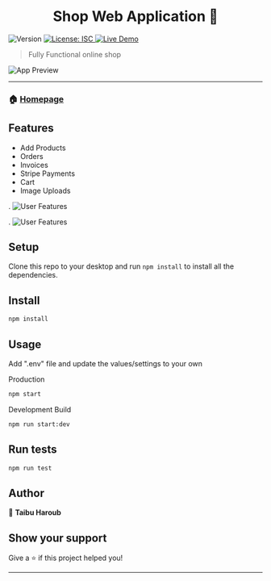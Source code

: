 <h1 align="center">Shop Web Application 👋</h1>
<p>
  <img alt="Version" src="https://img.shields.io/badge/version-1.0.0-blue.svg?cacheSeconds=2592000" />
  <a href="#" target="_blank">
    <img alt="License: ISC" src="https://img.shields.io/badge/License-ISC-yellow.svg" />
  </a>
  <a href="https://ty-node-shop.herokuapp.com/" target="_blank">
    <img alt="Live Demo" src="https://img.shields.io/badge/demo-online-green.svg" />
  </a>
</p>

> Fully Functional online shop

![App Preview](https://firebasestorage.googleapis.com/v0/b/emailsign-70c77.appspot.com/o/admin%20products.PNG?alt=media&token=272e76c3-14b4-4fd9-bde7-00b0e18d91dc)

---

### 🏠 [Homepage](https://github.com/taibuharoub/shop#readme)

## Features
- Add Products
- Orders
- Invoices
- Stripe Payments
- Cart
- Image Uploads

.
![User Features](https://firebasestorage.googleapis.com/v0/b/emailsign-70c77.appspot.com/o/shop.PNG?alt=media&token=3a890396-6acb-4ffa-97e1-4006cef2be28)

.
![User Features](https://firebasestorage.googleapis.com/v0/b/emailsign-70c77.appspot.com/o/order.PNG?alt=media&token=014bc4f6-ba7e-4d71-9da0-962d610221d1)

## Setup
Clone this repo to your desktop and run `npm install` to install all the dependencies.

## Install

```sh
npm install
```

## Usage

Add ".env" file and update the values/settings to your own

Production
```sh
npm start
```
Development Build
```sh
npm run start:dev
```

## Run tests

```sh
npm run test
```

## Author

👤 **Taibu Haroub**


## Show your support

Give a ⭐️ if this project helped you!

***
